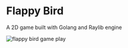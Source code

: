 # Flappy Bird
A 2D game built with Golang and Raylib engine

![flappy bird game play](https://github.com/adtoba/flappy_bird_go/assets/24235903/9329c719-9091-4ccd-855a-0f997cf66843)
